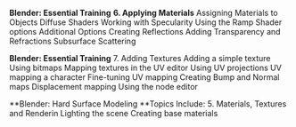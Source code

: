 **Blender: Essential Training**
**6. Applying Materials**
Assigning Materials to Objects
Diffuse Shaders
Working with Specularity
Using the Ramp Shader options
Additional Options
Creating Reflections
Adding Transparency and Refractions
Subsurface Scattering

**Blender: Essential Training**
7. Adding Textures
Adding a simple texture
Using bitmaps
Mapping textures in the UV editor
Using UV projections
UV mapping a character
Fine-tuning UV mapping
Creating Bump and Normal maps
Displacement mapping
Using the node editor

**Blender: Hard Surface Modeling
**Topics Include:
5. Materials, Textures and Renderin
Lighting the scene
Creating base materials